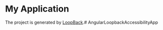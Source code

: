 # My Application

The project is generated by [LoopBack](http://loopback.io).# AngularLoopbackAccessibilityApp
